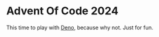 Advent Of Code 2024
===================

This time to play with [Deno](https://deno.com), because why not. Just for fun.

